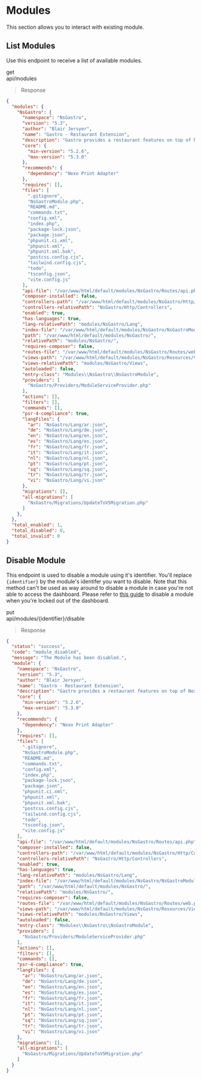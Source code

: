 # Modules

This section allows you to interact with existing module.

## List Modules

Use this endpoint to receive a list of available modules.

<div class="endpoint">
    <div>
        <div class="method get">get</div>
        <div class="path">api/modules</div>
    </div>
</div>

> Response

```json
{
  "modules": {
    "NsGastro": {
      "namespace": "NsGastro",
      "version": "5.3",
      "author": "Blair Jersyer",
      "name": "Gastro - Restaurant Extension",
      "description": "Gastro provides a restaurant features on top of NexoPOS to ease restaurant management.",
      "core": {
        "min-version": "5.2.6",
        "max-version": "5.3.0"
      },
      "recommends": {
        "dependency": "Nexo Print Adapter"
      },
      "requires": [],
      "files": [
        ".gitignore",
        "NsGastroModule.php",
        "README.md",
        "commands.txt",
        "config.xml",
        "index.php",
        "package-lock.json",
        "package.json",
        "phpunit.ci.xml",
        "phpunit.xml",
        "phpunit.xml.bak",
        "postcss.config.cjs",
        "tailwind.config.cjs",
        "todo",
        "tsconfig.json",
        "vite.config.js"
      ],
      "api-file": "/var/www/html/default/modules/NsGastro/Routes/api.php",
      "composer-installed": false,
      "controllers-path": "/var/www/html/default/modules/NsGastro/Http/Controllers",
      "controllers-relativePath": "NsGastro/Http/Controllers",
      "enabled": true,
      "has-languages": true,
      "lang-relativePath": "modules/NsGastro/Lang",
      "index-file": "/var/www/html/default/modules/NsGastro/NsGastroModule.php",
      "path": "/var/www/html/default/modules/NsGastro/",
      "relativePath": "modules/NsGastro/",
      "requires-composer": false,
      "routes-file": "/var/www/html/default/modules/NsGastro/Routes/web.php",
      "views-path": "/var/www/html/default/modules/NsGastro/Resources/Views",
      "views-relativePath": "modules/NsGastro/Views",
      "autoloaded": false,
      "entry-class": "Modules\\NsGastro\\NsGastroModule",
      "providers": [
        "NsGastro/Providers/ModuleServiceProvider.php"
      ],
      "actions": [],
      "filters": [],
      "commands": [],
      "psr-4-compliance": true,
      "langFiles": {
        "ar": "NsGastro/Lang/ar.json",
        "de": "NsGastro/Lang/de.json",
        "en": "NsGastro/Lang/en.json",
        "es": "NsGastro/Lang/es.json",
        "fr": "NsGastro/Lang/fr.json",
        "it": "NsGastro/Lang/it.json",
        "nl": "NsGastro/Lang/nl.json",
        "pt": "NsGastro/Lang/pt.json",
        "sq": "NsGastro/Lang/sq.json",
        "tr": "NsGastro/Lang/tr.json",
        "vi": "NsGastro/Lang/vi.json"
      },
      "migrations": [],
      "all-migrations": [
        "NsGastro/Migrations/UpdateToV5Migration.php"
      ]
    },
  },
  "total_enabled": 1,
  "total_disabled": 0,
  "total_invalid": 0
}
```

## Disable Module

This endpoint is used to disable a module using it's identifier. You'll replace `{identifier}` by the module's identifer you want to disable. Note that this method can't be used as way around to disable a module in case you're not able to access the dashboard. Please refer to [this guide](https://my.nexopos.com/en/documentation/troubleshooting/how-to-disable-a-module-without-dashboard-access-on-nexopos-4-x) to disable a module when you're locked out of the dashboard.

<div class="endpoint">
    <div>
        <div class="method put">put</div>
        <div class="path">api/modules/{identifier}/disable</div>
    </div>
</div>

> Response 

```json
{
  "status": "success",
  "code": "module_disabled",
  "message": "The Module has been disabled.",
  "module": {
    "namespace": "NsGastro",
    "version": "5.3",
    "author": "Blair Jersyer",
    "name": "Gastro - Restaurant Extension",
    "description": "Gastro provides a restaurant features on top of NexoPOS to ease restaurant management.",
    "core": {
      "min-version": "5.2.6",
      "max-version": "5.3.0"
    },
    "recommends": {
      "dependency": "Nexo Print Adapter"
    },
    "requires": [],
    "files": [
      ".gitignore",
      "NsGastroModule.php",
      "README.md",
      "commands.txt",
      "config.xml",
      "index.php",
      "package-lock.json",
      "package.json",
      "phpunit.ci.xml",
      "phpunit.xml",
      "phpunit.xml.bak",
      "postcss.config.cjs",
      "tailwind.config.cjs",
      "todo",
      "tsconfig.json",
      "vite.config.js"
    ],
    "api-file": "/var/www/html/default/modules/NsGastro/Routes/api.php",
    "composer-installed": false,
    "controllers-path": "/var/www/html/default/modules/NsGastro/Http/Controllers",
    "controllers-relativePath": "NsGastro/Http/Controllers",
    "enabled": true,
    "has-languages": true,
    "lang-relativePath": "modules/NsGastro/Lang",
    "index-file": "/var/www/html/default/modules/NsGastro/NsGastroModule.php",
    "path": "/var/www/html/default/modules/NsGastro/",
    "relativePath": "modules/NsGastro/",
    "requires-composer": false,
    "routes-file": "/var/www/html/default/modules/NsGastro/Routes/web.php",
    "views-path": "/var/www/html/default/modules/NsGastro/Resources/Views",
    "views-relativePath": "modules/NsGastro/Views",
    "autoloaded": false,
    "entry-class": "Modules\\NsGastro\\NsGastroModule",
    "providers": [
      "NsGastro/Providers/ModuleServiceProvider.php"
    ],
    "actions": [],
    "filters": [],
    "commands": [],
    "psr-4-compliance": true,
    "langFiles": {
      "ar": "NsGastro/Lang/ar.json",
      "de": "NsGastro/Lang/de.json",
      "en": "NsGastro/Lang/en.json",
      "es": "NsGastro/Lang/es.json",
      "fr": "NsGastro/Lang/fr.json",
      "it": "NsGastro/Lang/it.json",
      "nl": "NsGastro/Lang/nl.json",
      "pt": "NsGastro/Lang/pt.json",
      "sq": "NsGastro/Lang/sq.json",
      "tr": "NsGastro/Lang/tr.json",
      "vi": "NsGastro/Lang/vi.json"
    },
    "migrations": [],
    "all-migrations": [
      "NsGastro/Migrations/UpdateToV5Migration.php"
    ]
  }
}
```